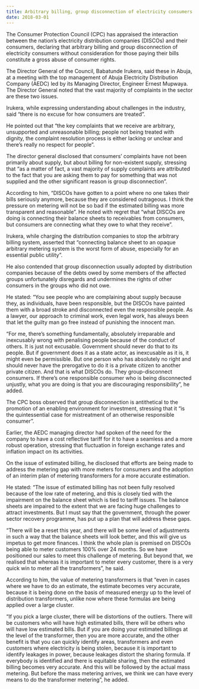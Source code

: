 ```yaml
---
title: Arbitrary billing, group disconnection of electricity consumers constitute gross consumer abuse - CPC raps DISCOs
date: 2018-03-01
---
```

The Consumer Protection Council (CPC) has appraised the interaction between the nation’s electricity distribution companies (DISCOs) and their consumers, declaring that arbitrary billing and group disconnection of electricity consumers without consideration for those paying their bills constitute a gross abuse of consumer rights.

The Director General of the Council, Babatunde Irukera, said these in Abuja, at a meeting with the top management of Abuja Electricity Distribution Company (AEDC) led by its Managing Director, Engineer Ernest Mupwaya. The Director General noted that the vast majority of complaints in the sector are these two issues.

Irukera, while expressing understanding about challenges in the industry, said “there is no excuse for how consumers are treated”.

He pointed out that “the key complaints that we receive are arbitrary, unsupported and unreasonable billing; people not being treated with dignity, the complaint resolution process is either lacking or unclear and there’s really no respect for people”.

The director general disclosed that consumers’ complaints have not been primarily about supply, but about billing for non-existent supply, stressing that “as a matter of fact, a vast majority of supply complaints are attributed to the fact that you are asking them to pay for something that was not supplied and the other significant reason is group disconnection”.

According to him, “DISCOs have gotten to a point where no one takes their bills seriously anymore, because they are considered outrageous. I think the pressure on metering will not be so bad if the estimated billing was more transparent and reasonable”. 
He noted with regret that “what DISCOs are doing is connecting their balance sheets to receivables from consumers, but consumers are connecting what they owe to what they receive”.

Irukera, while charging the distribution companies to stop the arbitrary billing system, asserted that “connecting balance sheet to an opaque arbitrary metering system is the worst form of abuse, especially for an essential public utility”.

He also contended that group disconnection usually adopted by distribution companies because of the debts owed by some members of the affected groups unfortunately disregards and undermines the rights of other consumers in the groups who did not owe.

He stated: “You see people who are complaining about supply because they, as individuals, have been responsible, but the DISCOs have painted them with a broad stroke and disconnected even the responsible people. As a lawyer, our approach to criminal work, even legal work, has always been that let the guilty man go free instead of punishing the innocent man.

“For me, there’s something fundamentally, absolutely irreparable and inexcusably wrong with penalising people because of the conduct of others. It is just not excusable. Government should never do that to its people. But if government does it as a state actor, as inexcusable as it is, it might even be permissible. But one person who has absolutely no right and should never have the prerogative to do it is a private citizen to another private citizen. And that is what DISCOs do. They group-disconnect consumers. If there’s one responsible consumer who is being disconnected unjustly, what you are doing is that you are discouraging responsibility”, he added.

The CPC boss observed that group disconnection is antithetical to the promotion of an enabling environment for investment, stressing that it “is the quintessential case for mistreatment of an otherwise responsible consumer”.

Earlier, the AEDC managing director had spoken of the need for the company to have a cost reflective tariff for it to have a seamless and a more robust operation, stressing that fluctuation in foreign exchange rates and inflation impact on its activities.

On the issue of estimated billing, he disclosed that efforts are being made to address the metering gap with more meters for consumers and the adoption of an interim plan of metering transformers for a more accurate estimation.

He stated: “The issue of estimated billing has not been fully resolved because of the low rate of metering, and this is closely tied with the impairment on the balance sheet which is tied to tariff issues. The balance sheets are impaired to the extent that we are facing huge challenges to attract investments. But I must say that the government, through the power sector recovery programme, has put up a plan that will address these gaps.

“There will be a reset this year, and there will be some level of adjustments in such a way that the balance sheets will look better, and this will give us impetus to get more finances. I think the whole plan is premised on DISCOs being able to meter customers 100% over 24 months. So we have positioned our sales to meet this challenge of metering. But beyond that, we realised that whereas it is important to meter every customer, there is a very quick win to meter all the transformers”, he said.

According to him, the value of metering transformers is that “even in cases where we have to do an estimate, the estimate becomes very accurate, because it is being done on the basis of measured energy up to the level of distribution transformers, unlike now where these formulas are being applied over a large cluster.

“If you pick a large cluster, there will be distortions of the outliers. There will be customers who will have high estimated bills, there will be others who will have low estimated bills. But if you are doing your estimated billings at the level of the transformer, then you are more accurate, and the other benefit is that you can quickly identify areas, transformers and even customers where electricity is being stolen, because it is important to identify leakages in power, because leakages distort the sharing formula. If everybody is identified and there is equitable sharing, then the estimated billing becomes very accurate. And this will be followed by the actual mass metering. But before the mass metering arrives, we think we can have every means to do the transformer metering”, he added. 